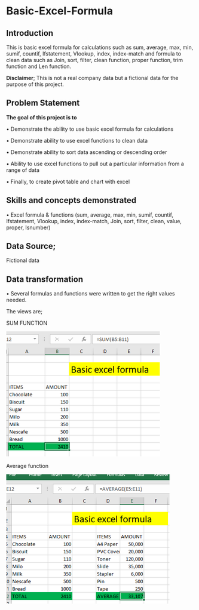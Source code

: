 # Basic-Excel-Formula

## Introduction

This is basic excel formula for calculations such as sum, average, max, min, sumif, countif, Ifstatement, Vlookup, index, index-match and formula to clean data such as Join, sort, filter, clean function, proper function, trim function and Len function.

**Disclaimer**; This is not a real company data but a fictional data for the purpose of this project.

## Problem Statement

**The goal of this project is to**

•	Demonstrate the ability to use basic excel formula for calculations

•	Demonstrate ability to use excel functions to clean data

•	Demonstrate ability to sort data ascending or descending order

•	Ability to use excel functions to pull out a particular information from a range of data

•	Finally, to create pivot table and chart with excel

## Skills and concepts demonstrated

•	Excel formula & functions (sum, average, max, min, sumif, countif, Ifstatement, Vlookup, index, index-match, Join, sort, filter, clean, value, proper, Isnumber)

## Data Source;
Fictional data

## Data transformation 
•	Several formulas and functions were written to get the right values needed.

 The views are;

 SUM FUNCTION

 ![](Sum.png)

 Average function

 ![](Average.png)

 



























